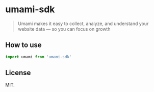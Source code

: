 # umami-sdk

> Umami makes it easy to collect, analyze, and understand your website data — so you can focus on growth

## How to use

```typescript
import umami from 'umami-sdk'
```

## License

MIT.
